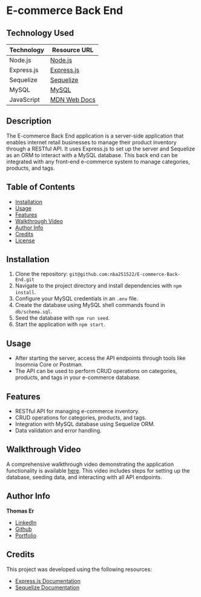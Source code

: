 # E-commerce Back End

## Technology Used

| Technology | Resource URL                                             |
|------------|----------------------------------------------------------|
| Node.js    | [Node.js](https://nodejs.org/)                           |
| Express.js | [Express.js](https://expressjs.com/)                     |
| Sequelize  | [Sequelize](https://sequelize.org/)                      |
| MySQL      | [MySQL](https://www.mysql.com/)                          |
| JavaScript | [MDN Web Docs](https://developer.mozilla.org/en-US/docs/Web/JavaScript) |

## Description

The E-commerce Back End application is a server-side application that enables internet retail businesses to manage their product inventory through a RESTful API. It uses Express.js to set up the server and Sequelize as an ORM to interact with a MySQL database. This back end can be integrated with any front-end e-commerce system to manage categories, products, and tags.

## Table of Contents
- [Installation](#installation)
- [Usage](#usage)
- [Features](#features)
- [Walkthrough Video](#walkthrough-video)
- [Author Info](#author-info)
- [Credits](#credits)
- [License](#license)

## Installation

1. Clone the repository: `git@github.com:nba251522/E-commerce-Back-End.git`
2. Navigate to the project directory and install dependencies with `npm install`.
3. Configure your MySQL credentials in an `.env` file.
4. Create the database using MySQL shell commands found in `db/schema.sql`.
5. Seed the database with `npm run seed`.
6. Start the application with `npm start`.

## Usage

- After starting the server, access the API endpoints through tools like Insomnia Core or Postman.
- The API can be used to perform CRUD operations on categories, products, and tags in your e-commerce database.

## Features

- RESTful API for managing e-commerce inventory.
- CRUD operations for categories, products, and tags.
- Integration with MySQL database using Sequelize ORM.
- Data validation and error handling.

## Walkthrough Video

A comprehensive walkthrough video demonstrating the application functionality is available [here](https://youtu.be/WBrkqL830yI). This video includes steps for setting up the database, seeding data, and interacting with all API endpoints.

## Author Info

**Thomas Er**
- [LinkedIn](https://www.linkedin.com/in/thomas-er-9b77321b9)
- [Github](https://github.com/nba251522)
- [Portfolio](https://nba251522.github.io/thomas-er-porfolio/)

## Credits

This project was developed using the following resources:
  - [Express.js Documentation](https://expressjs.com/en/5x/api.html)
  - [Sequelize Documentation](https://sequelize.org)